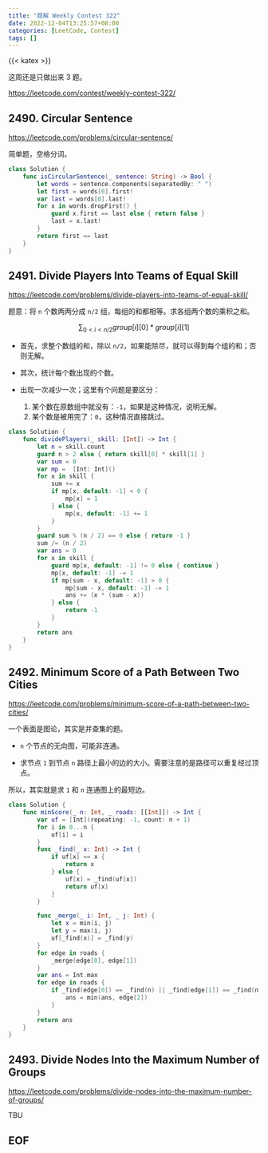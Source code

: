 ```yaml
---
title: "题解 Weekly Contest 322"
date: 2022-12-04T13:25:57+08:00
categories: [LeetCode, Contest]
tags: []
---
```


{{< katex >}}

这周还是只做出来 3 题。

https://leetcode.com/contest/weekly-contest-322/

## 2490. Circular Sentence

https://leetcode.com/problems/circular-sentence/

简单题，空格分词。

```swift
class Solution {
    func isCircularSentence(_ sentence: String) -> Bool {
        let words = sentence.components(separatedBy: " ")
        let first = words[0].first!
        var last = words[0].last!
        for x in words.dropFirst() {
            guard x.first == last else { return false }
            last = x.last!
        }
        return first == last
    }
}
```


## 2491. Divide Players Into Teams of Equal Skill

https://leetcode.com/problems/divide-players-into-teams-of-equal-skill/

题意：将 `n` 个数两两分成 `n/2` 组，每组的和都相等。求各组两个数的乘积之和。

$$
\displaystyle\sum_{0<i<n/2} { group[i][0] * group[i][1] }
$$

* 首先，求整个数组的和，除以 `n/2`，如果能除尽，就可以得到每个组的和；否则无解。

* 其次，统计每个数出现的个数。

* 出现一次减少一次；这里有个问题是要区分：
    1. 某个数在原数组中就没有：`-1`，如果是这种情况，说明无解。
    2. 某个数是被用完了：`0`，这种情况直接跳过。

```swift
class Solution {
    func dividePlayers(_ skill: [Int]) -> Int {
        let n = skill.count
        guard n > 2 else { return skill[0] * skill[1] }
        var sum = 0
        var mp =  [Int: Int]()
        for x in skill {
            sum += x
            if mp[x, default: -1] < 0 {
                mp[x] = 1
            } else {
                mp[x, default: -1] += 1
            }
        }
        guard sum % (n / 2) == 0 else { return -1 }
        sum /= (n / 2)
        var ans = 0
        for x in skill {
            guard mp[x, default: -1] != 0 else { continue }
            mp[x, default: -1] -= 1
            if mp[sum - x, default: -1] > 0 {
                mp[sum - x, default: -1] -= 1
                ans += (x * (sum - x))
            } else {
                return -1
            }
        }
        return ans
    }
}
```

## 2492. Minimum Score of a Path Between Two Cities

https://leetcode.com/problems/minimum-score-of-a-path-between-two-cities/

一个表面是图论，其实是并查集的题。

* `n` 个节点的无向图，可能非连通。

* 求节点 `1` 到节点 `n` 路径上最小的边的大小。需要注意的是路径可以重复经过顶点。

所以，其实就是求 `1` 和 `n` 连通图上的最短边。

```swift
class Solution {
    func minScore(_ n: Int, _ roads: [[Int]]) -> Int {
        var uf = [Int](repeating: -1, count: n + 1)
        for i in 0...n {
            uf[i] = i
        }
        func _find(_ x: Int) -> Int {
            if uf[x] == x {
                return x
            } else {
                uf[x] = _find(uf[x])
                return uf[x]
            }
        }

        func _merge(_ i: Int, _ j: Int) {
            let x = min(i, j)
            let y = max(i, j)
            uf[_find(x)] = _find(y)
        }
        for edge in roads {
            _merge(edge[0], edge[1])
        }
        var ans = Int.max
        for edge in roads {
            if _find(edge[0]) == _find(n) || _find(edge[1]) == _find(n) {
                ans = min(ans, edge[2])
            }
        }
        return ans
    }
}
```

## 2493. Divide Nodes Into the Maximum Number of Groups

https://leetcode.com/problems/divide-nodes-into-the-maximum-number-of-groups/

TBU

## EOF